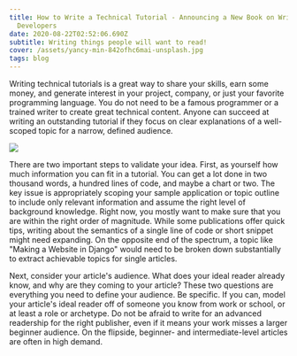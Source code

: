 ```yaml
---
title: How to Write a Technical Tutorial - Announcing a New Book on Writing for
  Developers
date: 2020-08-22T02:52:06.690Z
subtitle: Writing things people will want to read!
cover: /assets/yancy-min-842ofhc6mai-unsplash.jpg
tags: blog
---
```

Writing technical tutorials is a great way to share your skills, earn some money, and generate interest in your project, company, or just your favorite programming language. You do not need to be a famous programmer or a trained writer to create great technical content. Anyone can succeed at writing an outstanding tutorial if they focus on clear explanations of a well-scoped topic for a narrow, defined audience.

![](/assets/cody-black-nm89mzvar5i-unsplash.jpg)

There are two important steps to validate your idea. First, as yourself how much information you can fit in a tutorial. You can get a lot done in two thousand words, a hundred lines of code, and maybe a chart or two. The key issue is appropriately scoping your sample application or topic outline to include only relevant information and assume the right level of background knowledge. Right now, you mostly want to make sure that you are within the right order of magnitude. While some publications offer quick tips, writing about the semantics of a single line of code or short snippet might need expanding. On the opposite end of the spectrum, a topic like "Making a Website in Django" would need to be broken down substantially to extract achievable topics for single articles.

Next, consider your article's audience. What does your ideal reader already know, and why are they coming to your article? These two questions are everything you need to define your audience. Be specific. If you can, model your article's ideal reader off of someone you know from work or school, or at least a role or archetype. Do not be afraid to write for an advanced readership for the right publisher, even if it means your work misses a larger beginner audience. On the flipside, beginner- and intermediate-level articles are often in high demand.